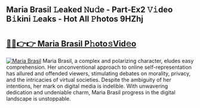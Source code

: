 ## Maria Brasil 𝙻eaked 𝙽u𝚍e - Part-Ex2 𝚅𝚒deo B𝚒kini 𝙻eaks - Hot All 𝙿hotos 9HZhj

# <h2><a href="http://ld35eq1.urlbe.top/?page=Maria+Brasil">🔗🔗👉👉 Maria Brasil P𝚑oto𝚜Vid𝚎o</a></h2>

[![Maria Brasil](https://i.imgur.com/eBuTRDB.gif)](http://ld35eq1.urlbe.top/?page=Maria+Brasil)
Maria Brasil, a complex and polarizing character, eludes easy comprehension. Her unconventional approach to online self-representation has allured and offended viewers, stimulating debates on morality, privacy, and the intricacies of virtual societies. Despite the ambiguity of her intentions, her mark on digital media is indelible. With unwavering dedication and undeniable charm, Maria Brasil progress in the digital landscape is unstoppable.
